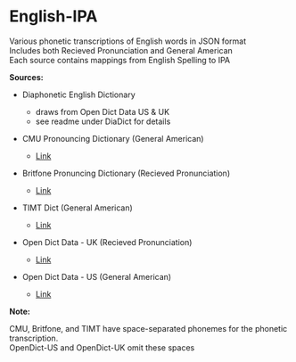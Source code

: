 # English-IPA
Various phonetic transcriptions of English words in JSON format <br>
Includes both Recieved Pronunciation and General American <br>
Each source contains mappings from English Spelling to IPA <br>

**Sources:**

* Diaphonetic English Dictionary
  * draws from Open Dict Data US & UK
  * see readme under DiaDict for details

* CMU Pronouncing Dictionary (General American) <br>
  * [Link](http://www.speech.cs.cmu.edu/cgi-bin/cmudict)

* Britfone Pronuncing Dictionary (Recieved Pronunciation) <br>
  * [Link](https://github.com/JoseLlarena/Britfone)

* TIMT Dict (General American) <br>
  * [Link](https://catalog.ldc.upenn.edu/LDC93S1)

* Open Dict Data - UK (Recieved Pronunciation) <br>
  * [Link](https://github.com/open-dict-data/ipa-dict/blob/master/data/en_UK.txt)

* Open Dict Data - US (General American) <br>
  * [Link](https://github.com/open-dict-data/ipa-dict/blob/master/data/en_US.txt)

**Note:**

CMU, Britfone, and TIMT have space-separated phonemes for the phonetic transcription.<br>
OpenDict-US and OpenDict-UK omit these spaces
